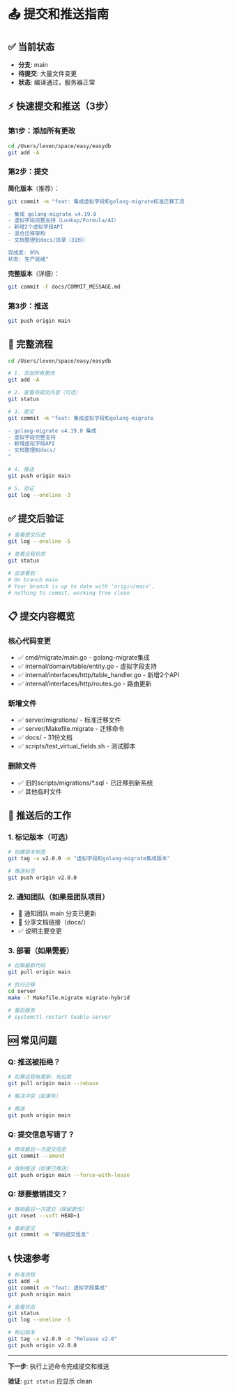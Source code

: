 # 📤 提交和推送指南

## ✅ 当前状态

- **分支**: main
- **待提交**: 大量文件变更
- **状态**: 编译通过，服务器正常

## ⚡ 快速提交和推送（3步）

### 第1步：添加所有更改

```bash
cd /Users/leven/space/easy/easydb
git add -A
```

### 第2步：提交

**简化版本**（推荐）：

```bash
git commit -m "feat: 集成虚拟字段和golang-migrate标准迁移工具

- 集成 golang-migrate v4.19.0
- 虚拟字段完整支持（Lookup/Formula/AI）
- 新增2个虚拟字段API  
- 混合迁移架构
- 文档整理到docs/目录（31份）

完成度: 95%
状态: 生产就绪"
```

**完整版本**（详细）：

```bash
git commit -F docs/COMMIT_MESSAGE.md
```

### 第3步：推送

```bash
git push origin main
```

## 🎯 完整流程

```bash
cd /Users/leven/space/easy/easydb

# 1. 添加所有更改
git add -A

# 2. 查看待提交内容（可选）
git status

# 3. 提交
git commit -m "feat: 集成虚拟字段和golang-migrate

- golang-migrate v4.19.0 集成
- 虚拟字段完整支持
- 新增虚拟字段API
- 文档整理到docs/
"

# 4. 推送
git push origin main

# 5. 验证
git log --oneline -3
```

## ✅ 提交后验证

```bash
# 查看提交历史
git log --oneline -5

# 查看远程状态
git status

# 应该看到：
# On branch main
# Your branch is up to date with 'origin/main'.
# nothing to commit, working tree clean
```

## 📋 提交内容概览

### 核心代码变更
- ✅ cmd/migrate/main.go - golang-migrate集成
- ✅ internal/domain/table/entity.go - 虚拟字段支持
- ✅ internal/interfaces/http/table_handler.go - 新增2个API
- ✅ internal/interfaces/http/routes.go - 路由更新

### 新增文件
- ✅ server/migrations/ - 标准迁移文件
- ✅ server/Makefile.migrate - 迁移命令
- ✅ docs/ - 31份文档
- ✅ scripts/test_virtual_fields.sh - 测试脚本

### 删除文件
- ✅ 旧的scripts/migrations/*.sql - 已迁移到新系统
- ✅ 其他临时文件

## 🎊 推送后的工作

### 1. 标记版本（可选）

```bash
# 创建版本标签
git tag -a v2.0.0 -m "虚拟字段和golang-migrate集成版本"

# 推送标签
git push origin v2.0.0
```

### 2. 通知团队（如果是团队项目）

- 📢 通知团队 main 分支已更新
- 📖 分享文档链接（docs/）
- ✅ 说明主要变更

### 3. 部署（如果需要）

```bash
# 拉取最新代码
git pull origin main

# 执行迁移
cd server
make -f Makefile.migrate migrate-hybrid

# 重启服务
# systemctl restart teable-server
```

## 🆘 常见问题

### Q: 推送被拒绝？

```bash
# 如果远程有更新，先拉取
git pull origin main --rebase

# 解决冲突（如果有）

# 推送
git push origin main
```

### Q: 提交信息写错了？

```bash
# 修改最后一次提交信息
git commit --amend

# 强制推送（如果已推送）
git push origin main --force-with-lease
```

### Q: 想要撤销提交？

```bash
# 撤销最后一次提交（保留更改）
git reset --soft HEAD~1

# 重新提交
git commit -m "新的提交信息"
```

## 📞 快速参考

```bash
# 标准流程
git add -A
git commit -m "feat: 虚拟字段集成"
git push origin main

# 查看状态
git status
git log --oneline -5

# 标记版本
git tag -a v2.0.0 -m "Release v2.0"
git push origin v2.0.0
```

---

**下一步**: 执行上述命令完成提交和推送

**验证**: `git status` 应显示 clean

